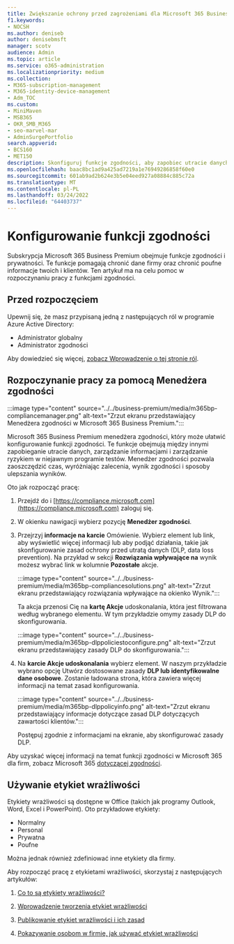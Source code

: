 ```yaml
---
title: Zwiększanie ochrony przed zagrożeniami dla Microsoft 365 Business Premium
f1.keywords:
- NOCSH
ms.author: deniseb
author: denisebmsft
manager: scotv
audience: Admin
ms.topic: article
ms.service: o365-administration
ms.localizationpriority: medium
ms.collection:
- M365-subscription-management
- M365-identity-device-management
- Adm_TOC
ms.custom:
- MiniMaven
- MSB365
- OKR_SMB_M365
- seo-marvel-mar
- AdminSurgePortfolio
search.appverid:
- BCS160
- MET150
description: Skonfiguruj funkcje zgodności, aby zapobiec utracie danych i zapewnić bezpieczeństwo poufnych informacji Twoich i Twoich klientów.
ms.openlocfilehash: baac8bc1ad9a425ad7219a1e76949286858f60e0
ms.sourcegitcommit: 601ab9ad2b624e3b5e04eed927a08884c885c72a
ms.translationtype: MT
ms.contentlocale: pl-PL
ms.lasthandoff: 03/24/2022
ms.locfileid: "64403737"
---
```

# <a name="set-up-compliance-features"></a>Konfigurowanie funkcji zgodności

Subskrypcja Microsoft 365 Business Premium obejmuje funkcje zgodności i prywatności. Te funkcje pomagają chronić dane firmy oraz chronić poufne informacje twoich i klientów. Ten artykuł ma na celu pomoc w rozpoczynaniu pracy z funkcjami zgodności.

## <a name="before-you-begin"></a>Przed rozpoczęciem

Upewnij się, że masz przypisaną jedną z następujących ról w programie Azure Active Directory:

- Administrator globalny
- Administrator zgodności

Aby dowiedzieć się więcej, [zobacz Wprowadzenie o tej stronie ról](../add-users/admin-roles-page.md).

## <a name="use-compliance-manager-to-get-started"></a>Rozpoczynanie pracy za pomocą Menedżera zgodności

:::image type="content" source="../../business-premium/media/m365bp-compliancemanager.png" alt-text="Zrzut ekranu przedstawiający Menedżera zgodności w Microsoft 365 Business Premium.":::

Microsoft 365 Business Premium menedżera zgodności, który może ułatwić konfigurowanie funkcji zgodności. Te funkcje obejmują między innymi zapobieganie utracie danych, zarządzanie informacjami i zarządzanie ryzykiem w niejawnym programie testów. Menedżer zgodności pozwala zaoszczędzić czas, wyróżniając zalecenia, wynik zgodności i sposoby ulepszania wyników.

Oto jak rozpocząć pracę:

1. Przejdź do i [https://compliance.microsoft.com](https://compliance.microsoft.com) zaloguj się.

2. W okienku nawigacji wybierz pozycję **Menedżer zgodności**.

3. Przejrzyj **informacje na karcie** Omówienie. Wybierz element lub link, aby wyświetlić więcej informacji lub aby podjąć działania, takie jak skonfigurowanie zasad ochrony przed utratą danych (DLP, data loss prevention). Na przykład w sekcji **Rozwiązania wpływające na** wynik możesz wybrać link w kolumnie **Pozostałe** akcje.

   :::image type="content" source="../../business-premium/media/m365bp-compliancesolutions.png" alt-text="Zrzut ekranu przedstawiający rozwiązania wpływające na okienko Wynik.":::

   Ta akcja przenosi Cię na **kartę Akcje** udoskonalania, która jest filtrowana według wybranego elementu. W tym przykładzie omymy zasady DLP do skonfigurowania.

   :::image type="content" source="../../business-premium/media/m365bp-dlppoliciestoconfigure.png" alt-text="Zrzut ekranu przedstawiający zasady DLP do skonfigurowania.":::

4. Na **karcie Akcje udoskonalania** wybierz element. W naszym przykładzie wybrano opcję Utwórz dostosowane zasady **DLP lub identyfikowalne dane osobowe**. Zostanie ładowana strona, która zawiera więcej informacji na temat zasad konfigurowania.

   :::image type="content" source="../../business-premium/media/m365bp-dlppolicyinfo.png" alt-text="Zrzut ekranu przedstawiający informacje dotyczące zasad DLP dotyczących zawartości klientów.":::

   Postępuj zgodnie z informacjami na ekranie, aby skonfigurować zasady DLP.

Aby uzyskać więcej informacji na temat funkcji zgodności w Microsoft 365 dla firm, zobacz Microsoft 365 [dotyczącej zgodności](../../compliance/index.yml).

## <a name="use-sensitivity-labels"></a>Używanie etykiet wrażliwości

Etykiety wrażliwości są dostępne w Office (takich jak programy Outlook, Word, Excel i PowerPoint). Oto przykładowe etykiety:

- Normalny
- Personal
- Prywatna
- Poufne

Można jednak również zdefiniować inne etykiety dla firmy.

Aby rozpocząć pracę z etykietami wrażliwości, skorzystaj z następujących artykułów:

1. [Co to są etykiety wrażliwości?](../../compliance/sensitivity-labels.md)

2. [Wprowadzenie tworzenia etykiet wrażliwości](../../compliance/get-started-with-sensitivity-labels.md)

3. [Publikowanie etykiet wrażliwości i ich zasad](../../compliance/create-sensitivity-labels.md)

4. [Pokazywanie osobom w firmie, jak używać etykiet wrażliwości](https://support.microsoft.com/office/apply-sensitivity-labels-to-your-files-and-email-in-office-2f96e7cd-d5a4-403b-8bd7-4cc636bae0f9)